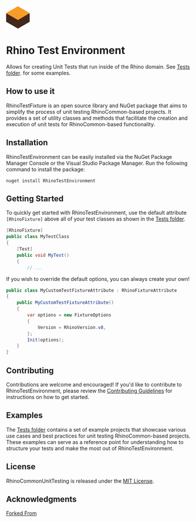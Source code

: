 ![Logo](art\Logo.png)
# Rhino Test Environment

Allows for creating Unit Tests that run inside of the Rhino domain. See [Tests folder](tests/). for some examples.

## How to use it

RhinoTestFixture is an open source library and NuGet package that aims to simplify the process of unit testing RhinoCommon-based projects. It provides a set of utility classes and methods that facilitate the creation and execution of unit tests for RhinoCommon-based functionality.

## Installation

RhinoTestEnvironment can be easily installed via the NuGet Package Manager Console or the Visual Studio Package Manager. Run the following command to install the package:

```pwsh
nuget install RhinoTestEnvironment
```

## Getting Started

To quickly get started with RhinoTestEnvironment, use the default attribute `[RhinoFixture]` above all of your test classes as shown in the [Tests folder](tests/).
``` c#
[RhinoFixture]
public class MyTestClass
{
    [Test]
    public void MyTest()
    {
        // ...
```


If you wish to override the default options, you can always create your own!
``` c#
public class MyCustomTestFixtureAttribute : RhinoFixtureAttribute
{
	public MyCustomTestFixtureAttribute()
	{
		var options = new FixtureOptions
		{
			Version = RhinoVersion.v8,
		};
		Init(options);
	}
}
```

## Contributing
Contributions are welcome and encouraged! If you'd like to contribute to RhinoTestEnvironment, please review the [Contributing Guidelines](docs/CONTRIBUTING.md) for instructions on how to get started.

## Examples

The [Tests folder](tests/) contains a set of example projects that showcase various use cases and best practices for unit testing RhinoCommon-based projects. These examples can serve as a reference point for understanding how to structure your tests and make the most out of RhinoTestEnvironment.

## License

RhinoCommonUnitTesting is released under the [MIT License](LICENSE.md).

## Acknowledgments

[Forked From](https://github.com/tmakin/RhinoCommonUnitTesting)
